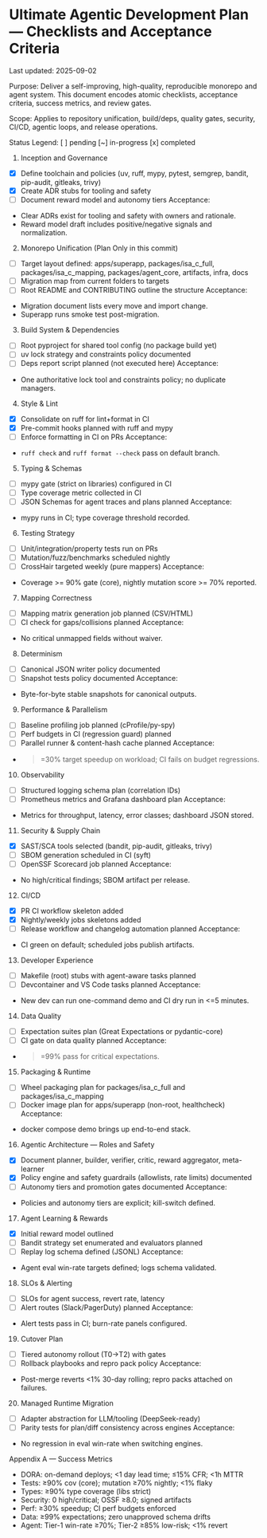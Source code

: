 # Ultimate Agentic Development Plan — Checklists and Acceptance Criteria
Last updated: 2025-09-02

Purpose: Deliver a self-improving, high-quality, reproducible monorepo and agent system. This document encodes atomic checklists, acceptance criteria, success metrics, and review gates.

Scope: Applies to repository unification, build/deps, quality gates, security, CI/CD, agentic loops, and release operations.

Status Legend: [ ] pending  [~] in-progress  [x] completed

1) Inception and Governance
- [x] Define toolchain and policies (uv, ruff, mypy, pytest, semgrep, bandit, pip-audit, gitleaks, trivy)
- [x] Create ADR stubs for tooling and safety
- [ ] Document reward model and autonomy tiers
Acceptance:
- Clear ADRs exist for tooling and safety with owners and rationale.
- Reward model draft includes positive/negative signals and normalization.

2) Monorepo Unification (Plan Only in this commit)
- [ ] Target layout defined: apps/superapp, packages/isa_c_full, packages/isa_c_mapping, packages/agent_core, artifacts, infra, docs
- [ ] Migration map from current folders to targets
- [ ] Root README and CONTRIBUTING outline the structure
Acceptance:
- Migration document lists every move and import change.
- Superapp runs smoke test post-migration.

3) Build System & Dependencies
- [ ] Root pyproject for shared tool config (no package build yet)
- [ ] uv lock strategy and constraints policy documented
- [ ] Deps report script planned (not executed here)
Acceptance:
- One authoritative lock tool and constraints policy; no duplicate managers.

4) Style & Lint
- [x] Consolidate on ruff for lint+format in CI
- [x] Pre-commit hooks planned with ruff and mypy
- [ ] Enforce formatting in CI on PRs
Acceptance:
- `ruff check` and `ruff format --check` pass on default branch.

5) Typing & Schemas
- [ ] mypy gate (strict on libraries) configured in CI
- [ ] Type coverage metric collected in CI
- [ ] JSON Schemas for agent traces and plans planned
Acceptance:
- mypy runs in CI; type coverage threshold recorded.

6) Testing Strategy
- [ ] Unit/integration/property tests run on PRs
- [ ] Mutation/fuzz/benchmarks scheduled nightly
- [ ] CrossHair targeted weekly (pure mappers)
Acceptance:
- Coverage >= 90% gate (core), nightly mutation score >= 70% reported.

7) Mapping Correctness
- [ ] Mapping matrix generation job planned (CSV/HTML)
- [ ] CI check for gaps/collisions planned
Acceptance:
- No critical unmapped fields without waiver.

8) Determinism
- [ ] Canonical JSON writer policy documented
- [ ] Snapshot tests policy documented
Acceptance:
- Byte-for-byte stable snapshots for canonical outputs.

9) Performance & Parallelism
- [ ] Baseline profiling job planned (cProfile/py-spy)
- [ ] Perf budgets in CI (regression guard) planned
- [ ] Parallel runner & content-hash cache planned
Acceptance:
- >=30% target speedup on workload; CI fails on budget regressions.

10) Observability
- [ ] Structured logging schema plan (correlation IDs)
- [ ] Prometheus metrics and Grafana dashboard plan
Acceptance:
- Metrics for throughput, latency, error classes; dashboard JSON stored.

11) Security & Supply Chain
- [x] SAST/SCA tools selected (bandit, pip-audit, gitleaks, trivy)
- [ ] SBOM generation scheduled in CI (syft)
- [ ] OpenSSF Scorecard job planned
Acceptance:
- No high/critical findings; SBOM artifact per release.

12) CI/CD
- [x] PR CI workflow skeleton added
- [x] Nightly/weekly jobs skeletons added
- [ ] Release workflow and changelog automation planned
Acceptance:
- CI green on default; scheduled jobs publish artifacts.

13) Developer Experience
- [ ] Makefile (root) stubs with agent-aware tasks planned
- [ ] Devcontainer and VS Code tasks planned
Acceptance:
- New dev can run one-command demo and CI dry run in <=5 minutes.

14) Data Quality
- [ ] Expectation suites plan (Great Expectations or pydantic-core)
- [ ] CI gate on data quality planned
Acceptance:
- >=99% pass for critical expectations.

15) Packaging & Runtime
- [ ] Wheel packaging plan for packages/isa_c_full and packages/isa_c_mapping
- [ ] Docker image plan for apps/superapp (non-root, healthcheck)
Acceptance:
- docker compose demo brings up end-to-end stack.

16) Agentic Architecture — Roles and Safety
- [x] Document planner, builder, verifier, critic, reward aggregator, meta-learner
- [x] Policy engine and safety guardrails (allowlists, rate limits) documented
- [ ] Autonomy tiers and promotion gates documented
Acceptance:
- Policies and autonomy tiers are explicit; kill-switch defined.

17) Agent Learning & Rewards
- [x] Initial reward model outlined
- [ ] Bandit strategy set enumerated and evaluators planned
- [ ] Replay log schema defined (JSONL)
Acceptance:
- Agent eval win-rate targets defined; logs schema validated.

18) SLOs & Alerting
- [ ] SLOs for agent success, revert rate, latency
- [ ] Alert routes (Slack/PagerDuty) planned
Acceptance:
- Alert tests pass in CI; burn-rate panels configured.

19) Cutover Plan
- [ ] Tiered autonomy rollout (T0→T2) with gates
- [ ] Rollback playbooks and repro pack policy
Acceptance:
- Post-merge reverts <1% 30-day rolling; repro packs attached on failures.

20) Managed Runtime Migration
- [ ] Adapter abstraction for LLM/tooling (DeepSeek-ready)
- [ ] Parity tests for plan/diff consistency across engines
Acceptance:
- No regression in eval win-rate when switching engines.

Appendix A — Success Metrics
- DORA: on-demand deploys; <1 day lead time; ≤15% CFR; <1h MTTR
- Tests: ≥90% cov (core); mutation ≥70% nightly; <1% flaky
- Types: ≥90% type coverage (libs strict)
- Security: 0 high/critical; OSSF ≥8.0; signed artifacts
- Perf: ≥30% speedup; CI perf budgets enforced
- Data: ≥99% expectations; zero unapproved schema drifts
- Agent: Tier-1 win-rate ≥70%; Tier-2 ≥85% low-risk; <1% revert
